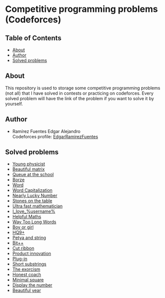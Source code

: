 # Competitive programming problems (Codeforces)

## Table of Contents

- [About](#about)
- [Author](#author)
- [Solved problems](#problems)

## About <a name = "about"></a>

This repository is used to storage some competitive programming problems (not all) that I have solved in contests or practicing on codeforces.
Every solved problem  will have the link of the problem if you want to solve it by yourself. 

## Author  <a name = "author"></a>
 - Ramírez Fuentes Edgar Alejandro  
 Codeforces profile: [EdgarRamirezFuentes](https://codeforces.com/profile/EdgarRamirezFuentes)

## Solved problems  <a name = "problems"></a>
- [Young physicist](https://codeforces.com/problemset/problem/69/A)
- [Beautiful matrix](https://codeforces.com/problemset/problem/263/A)
- [Queue at the school](https://codeforces.com/problemset/problem/266/B)
- [Borze](https://codeforces.com/problemset/problem/32/B)
- [Word](https://codeforces.com/problemset/problem/59/A)
- [Word Capitalization](https://codeforces.com/problemset/problem/281/A)
- [Nearly Lucky Number](https://codeforces.com/problemset/problem/110/A)
- [Stones on the table](https://codeforces.com/problemset/problem/266/A)
- [Ultra fast mathematician](https://codeforces.com/problemset/problem/61/A)
- [I_love_%username%](https://codeforces.com/problemset/problem/155/A)
- [Helpful Maths](https://codeforces.com/problemset/problem/339/A)
- [Way Too Long Words](https://codeforces.com/problemset/problem/71/A)
- [Boy or girl](https://codeforces.com/problemset/problem/236/A)
- [HQ9+](https://codeforces.com/problemset/problem/133/A)
- [Petya and string](https://codeforces.com/problemset/problem/112/A)
- [Bit++](https://codeforces.com/problemset/problem/282/A)
- [Cut ribbon](https://codeforces.com/problemset/problem/189/A)
- [Product innovation](https://codeforces.com/gym/100090/attachments/download/1223/ssau-qual-2012-en.pdf)
- [Plug-in](https://codeforces.com/contest/81/problem/A)
- [Short substrings](https://codeforces.com/contest/1367/problem/A)
- [The exorcism](https://codeforces.com/gym/272878/problem/D)
- [Honest coach](https://codeforces.com/contest/1360/problem/B)
- [Minimal square](https://codeforces.com/contest/1360/problem/A)
- [Display the number](https://codeforces.com/contest/1295/problem/A)
- [Beautiful year](https://codeforces.com/problemset/problem/271/A)

